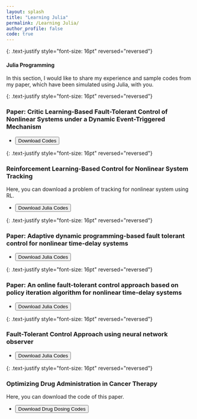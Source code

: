 ```yaml
---
layout: splash
title: "Learning Julia"
permalink: /Learning Julia/
author_profile: false
code: true
---
```


{: .text-justify style="font-size: 16pt" reversed="reversed"}
#### Julia Programming
In this section, I would like to share my experience and sample codes from my paper, which have been simulated using Julia, with you.

{: .text-justify style="font-size: 16pt" reversed="reversed"}
### Paper: Critic Learning-Based Fault-Tolerant Control of Nonlinear Systems under a Dynamic Event-Triggered Mechanism
- <button class="btn btn--success btn--large" onclick="promptForCode('paper_event')">Download Codes</button>
  <a id="paper_event-download-link" href="https://farshad-rahimi.github.io/FarshadRahimi/files/paper_event.rar" style="display: none;" class="btn btn--success btn--large">Download Codes</a>

{: .text-justify style="font-size: 16pt" reversed="reversed"}
### Reinforcement Learning-Based Control for Nonlinear System Tracking
Here, you can download a problem of tracking for nonlinear system using RL.
- <button class="btn btn--success btn--large" onclick="promptForCode('julia_my_code')">Download Julia Codes</button>
  <a id="julia_my_code-download-link" href="https://farshad-rahimi.github.io/FarshadRahimi/files/Julia_My_code.rar" style="display: none;" class="btn btn--success btn--large">Download Julia Codes</a>

{: .text-justify style="font-size: 16pt" reversed="reversed"}
### Paper: Adaptive dynamic programming-based fault tolerant control for nonlinear time-delay systems
- <button class="btn btn--success btn--large" onclick="promptForCode('simulation_julia_adp1')">Download Julia Codes</button>
  <a id="simulation_julia_adp1-download-link" href="https://farshad-rahimi.github.io/FarshadRahimi/files/Simulation_Julia_ADP1.rar" style="display: none;" class="btn btn--success btn--large">Download Julia Codes</a>

{: .text-justify style="font-size: 16pt" reversed="reversed"}
### Paper: An online fault-tolerant control approach based on policy iteration algorithm for nonlinear time-delay systems
- <button class="btn btn--success btn--large" onclick="promptForCode('simulation')">Download Julia Codes</button>
  <a id="simulation-download-link" href="https://farshad-rahimi.github.io/FarshadRahimi/files/Simulation.rar" style="display: none;" class="btn btn--success btn--large">Download Julia Codes</a>

{: .text-justify style="font-size: 16pt" reversed="reversed"}
### Fault-Tolerant Control Approach using neural network observer
- <button class="btn btn--success btn--large" onclick="promptForCode('julia_codes_neural_observer')">Download Julia Codes</button>
  <a id="julia_codes_neural_observer-download-link" href="https://farshad-rahimi.github.io/FarshadRahimi/files/Julia_codes_Neural_observer.rar" style="display: none;" class="btn btn--success btn--large">Download Julia Codes</a>

{: .text-justify style="font-size: 16pt" reversed="reversed"}
### Optimizing Drug Administration in Cancer Therapy
Here, you can download the code of this paper.
- <button class="btn btn--success btn--large" onclick="promptForCode('final_version_codes')">Download Drug Dosing Codes</button>
  <a id="final_version_codes-download-link" href="https://farshad-rahimi.github.io/FarshadRahimi/files/Final_version_codes.rar" style="display: none;" class="btn btn--success btn--large">Download Drug Dosing Codes</a>

<script>
function promptForCode(fileId) {
    const correctCode = "Control2025"; // Set your desired code here
    const userCode = prompt("Please enter the access code to download the file:");

    if (userCode === correctCode) {
        document.getElementById(fileId + "-download-link").style.display = "inline";
    } else {
        alert("Incorrect code. Please try again.");
    }
}
</script>
